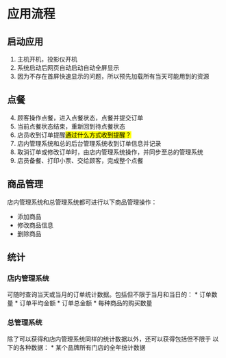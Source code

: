 # 应用流程

## 启动应用
1. 主机开机，投影仪开机
2. 系统启动后网页自动启动自动全屏显示
3. 因为不存在首屏快速显示的问题，所以预先加载所有当天可能用到的资源


## 点餐
4. 顾客操作点餐，进入点餐状态，点餐并提交订单
5. 当前点餐状态结束，重新回到待点餐状态
6. 店员收到订单提醒<mark>通过什么方式收到提醒？</mark>
7. 店内管理系统和总的后台管理系统收到订单信息并记录
8. 取消订单或修改订单时，由店内管理系统操作，并同步至总的管理系统
9. 店员备餐、打印小票、交给顾客，完成整个点餐


## 商品管理
店内管理系统和总管理系统都可进行以下商品管理操作：
* 添加商品
* 修改商品信息
* 删除商品


## 统计

### 店内管理系统
可随时查询当天或当月的订单统计数据。包括但不限于当月和当日的：
    * 订单数量
    * 订单平均金额
    * 订单总金额
    * 每种商品的购买数量

### 总管理系统
除了可以获得和店内管理系统同样的统计数据以外，还可以获得包括但不限于
以下的各种数据：
    * 某个品牌所有门店的全年统计数据
